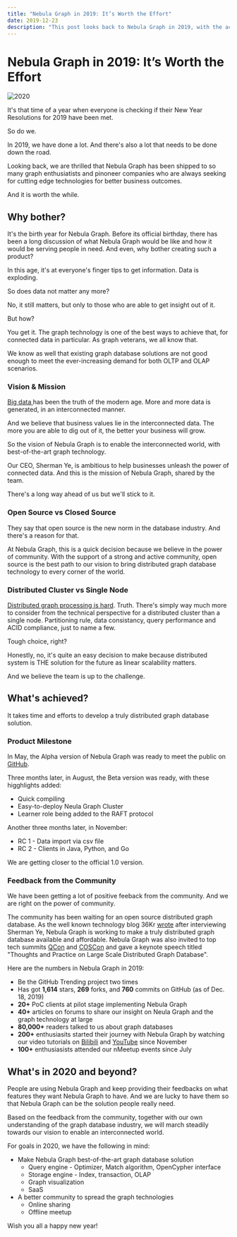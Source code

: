 ```yaml
---
title: "Nebula Graph in 2019: It’s Worth the Effort"
date: 2019-12-23
description: "This post looks back to Nebula Graph in 2019, with the achievements we have proudly made as a one-year old baby. It also looks forward to what's ahead in the coming 2020."
---
```


# Nebula Graph in 2019: It’s Worth the Effort

![2020](https://user-images.githubusercontent.com/56643819/72578182-4ea64180-3910-11ea-809e-eeb6ab537d89.png)

It's that time of a year when everyone is checking if their New Year Resolutions for 2019 have been met.

So do we.

In 2019, we have done a lot. And there's also a lot that needs to be done down the road.

Looking back, we are thrilled that Nebula Graph has been shipped to so many graph enthusiatists and pinoneer companies who are always seeking for cutting edge technologies for better business outcomes.

And it is worth the while.

## Why bother?

It's the birth year for Nebula Graph. Before its official birthday, there has been a long discussion of what Nebula Graph would be like and how it would be serving people in need. And even, why bother creating such a product?

In this age, it's at everyone's finger tips to get information. Data is exploding.

So does data not matter any more?

No, it still matters, but only to those who are able to get insight out of it. 

But how?

You get it. The graph technology is one of the best ways to achieve that, for connected data in particular. As graph veterans, we all know that. 

We know as well that existing graph database solutions are not good enough to meet the ever-increasing demand for both OLTP and OLAP scenarios.

### Vision & Mission

[Big data ](https://www.usenix.org/conference/1999-usenix-annual-technical-conference/big-data-and-next-wave-infrastress-problems)has been the truth of the modern age. More and more data is generated, in an interconnected manner.

And we believe that business values lie in the interconnected data. The more you are able to dig out of it, the better your business will grow.

So the vision of Nebula Graph is to enable the interconnected world, with best-of-the-art graph technology.

Our CEO, Sherman Ye, is ambitious to help businesses  unleash the power of connected data. And this is the mission of Nebula Graph, shared by  the team.

There's a long way ahead of us but we'll stick to it.

### Open Source vs Closed Source

They say that open source is the new norm in the database industry. And there's a reason for that.

At Nebula Graph, this is a quick decision because we believe in the power of community. With the support of a strong and active community, open source is the best path to our vision to bring distributed graph database technology to every corner of the world.  

### Distributed Cluster vs Single Node

[Distributed graph processing is hard](https://medium.com/@dmccreary/looking-forward-to-2019-in-graph-technologies-981517319ec4). Truth. There's simply way much more to consider from the technical perspective for a distributed cluster than a single node. Partitioning rule, data consistancy, query performance and ACID compliance, just to name a few.

Tough choice, right?

Honestly, no, it's quite an easy decision to make because distributed system is THE solution for the future as linear scalability matters.

And we believe the team is up to the challenge.

## What's achieved?

It takes time and efforts to develop a truly distributed graph database solution. 

### Product Milestone

In May, the Alpha version of Nebula Graph was ready to meet the public on [GitHub](https://github.com/vesoft-inc/nebula).

Three months later, in August, the Beta version was ready, with these higghlights added:

- Quick compiling
- Easy-to-deploy Neula Graph Cluster
- Learner role being added to the RAFT protocol

Another three months later, in November:

- RC 1 - Data import via csv file
- RC 2 - Clients in Java, Python,  and Go

We are getting closer to the official 1.0 version.

### Feedback from the Community

We have been getting a lot of positive feeback from the community. And we are right on the power of community.

The community has been waiting for an open source distributed graph database. As the well known technology blog 36Kr [wrote](https://36kr.com/p/5274520) after interviewing Sherman Ye, Nebula Graph is working to make a truly distributed graph database available and affordable. Nebula Graph was also invited to top tech summits [QCon](https://qconferences.com/) and [COSCon](https://www.bagevent.com/event/5744455) and gave a keynote speech titled "Thoughts and Practice on Large Scale Distributed Graph Database".

Here are the numbers in Nebula Graph in 2019:

- Be the GitHub Trending project two times
- Has got **1,614** stars, **269** forks, and **760** commits on GitHub (as of Dec. 18, 2019)
- **20+** PoC clients at pilot stage implementing Nebula Graph
- **40+** articles on forums to share our insight on Neula Graph and the graph technology at large
- **80,000+** readers talked to us about graph databases
- **200+** enthusiasits started their journey with Nebula Graph by watching our video tutorials on [Bilibili](https://space.bilibili.com/472621355) and [YouTube](https://www.youtube.com/channel/UC73V8q795eSEMxDX4Pvdwmw) since November
- **100+** enthusiasists attended our nMeetup events since July

## What's in 2020 and beyond?

People are using Nebula Graph and keep providing their feedbacks on what features they want Nebula Graph to have. And we are lucky to have them so that Nebula Graph can be the solution people really need.

Based on the feedback from the community, together with our own understanding of the graph database industry, we will march steadily towards our vision to enable an interconnected world.

For  goals in 2020, we have the following in mind:

- Make Nebula Graph best-of-the-art graph database solution
  - Query engine - Optimizer, Match algorithm, OpenCypher interface
  - Storage engine - Index, transaction, OLAP
  - Graph visualization
  - SaaS 
- A better community to spread the graph technologies
  - Online sharing
  - Offline meetup

Wish you all a happy new year!



 









 




